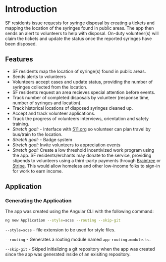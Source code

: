 # Introduction

SF residents issue requests for syringe disposal by creating a tickets and mapping the location of the syringes found in public areas. The app then sends an alert to volunteers to help with disposal. On-duty volunteer(s) will claim the tickets and update the status once the reported syringes have been disposed.

## Features

- SF residents map the location of syringe(s) found in public areas.
- Sends alerts to volunteers
- Volunteers accept cases and update status, providing the number of syringes collected from the location.
- SF residents request an area recieves special attention before events.
- Track number of completed disposals by volunteer (response time, number of syringes and location).
- Track historical locations of disposed syringes cleaned up.
- Accept and track volunteer applications.
- Track the progress of volunteers interviews, orientation and safety training.
- _*Stretch goal:*_ - Interface with [511.org](https://511.org) so volunteer can plan travel by bus/train to the location.
- _*Stretch goal:*_ - Badge system
- _*Stretch goal:*_ Invite volunteers to appreciation events
- _*Stretch goal:*_ Create a low threshold incentivized work program using the app. SF residents/erchants may donate to the service, providing stipends to volunteers using a third-party payments through [Braintree](https://www.braintreepayments.com) or [Stripe](https://stripe.com/). This would allow homeless and other low-income folks to sign-in for work to earn income.

## Application

### Generating the Application

The app was created using the Angular CLI with the following command:

```bash
ng new Application --style=scss --routing --skip-git
```

`--style=scss` - file extension to be used for style files.

`--routing` - Generates a routing module named `app-routing.module.ts`.

`--skip-git` - Skiped initializing a git repository when the app was created since the app was generated inside of an exisiting repository.
